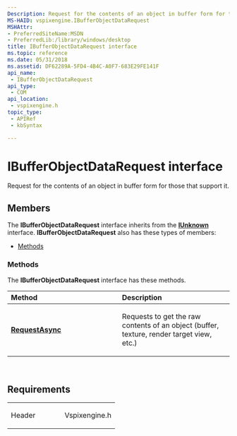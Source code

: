 ```yaml
---
Description: Request for the contents of an object in buffer form for those that support it.
MS-HAID: vspixengine.IBufferObjectDataRequest
MSHAttr:
- PreferredSiteName:MSDN
- PreferredLib:/library/windows/desktop
title: IBufferObjectDataRequest interface
ms.topic: reference
ms.date: 05/31/2018
ms.assetid: DF62289A-5FD4-4B4C-A0F7-683E29FE141F
api_name: 
 - IBufferObjectDataRequest
api_type: 
 - COM
api_location: 
 - vspixengine.h
topic_type: 
 - APIRef
 - kbSyntax

---
```


# <span id="vspixengine.ibufferobjectdatarequest"></span>IBufferObjectDataRequest interface

Request for the contents of an object in buffer form for those that support it.

## Members

The **IBufferObjectDataRequest** interface inherits from the [**IUnknown**](/windows/desktop/api/unknwn/nn-unknwn-iunknown) interface. **IBufferObjectDataRequest** also has these types of members:

-   [Methods](#methods)

### <span id="methods"></span>Methods

The **IBufferObjectDataRequest** interface has these methods.

<table><colgroup><col style="width: 50%" /><col style="width: 50%" /></colgroup><thead><tr class="header"><th style="text-align: left;">Method</th><th style="text-align: left;">Description</th></tr></thead><tbody><tr class="odd"><td style="text-align: left;"><a href="https://docs.microsoft.com/windows/desktop/direct3dtools/ibufferobjectdatarequest-requestasync-eventid-dword-bstr-bstr-ibufferobjectdatacallback-ptr-dword-dword"><strong>RequestAsync</strong></a></td><td style="text-align: left;"><p>Requests to get the raw contents of an object (buffer, texture, render target view, etc.)</p></td></tr></tbody></table>

 

## Requirements

<table><colgroup><col style="width: 50%" /><col style="width: 50%" /></colgroup><tbody><tr class="odd"><td><p>Header</p></td><td>Vspixengine.h</td></tr></tbody></table>

 

 